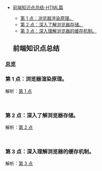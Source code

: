 - [前端知识点总结-HTML篇](#%E5%89%8D%E7%AB%AF%E7%9F%A5%E8%AF%86%E7%82%B9%E6%80%BB%E7%BB%93)
  - [第 1 点：浏览器渲染原理。](#%E7%AC%AC-1-%E7%82%B9%E6%B5%8F%E8%A7%88%E5%99%A8%E6%B8%B2%E6%9F%93%E5%8E%9F%E7%90%86)
  - [第 2 点：深入了解浏览器存储。](#%E7%AC%AC-2-%E7%82%B9%E6%B7%B1%E5%85%A5%E4%BA%86%E8%A7%A3%E6%B5%8F%E8%A7%88%E5%99%A8%E5%AD%98%E5%82%A8)
  - [第 3 点：深入理解浏览器的缓存机制。](#%E7%AC%AC-2-%E7%82%B9%E6%B7%B1%E5%85%A5%E4%BA%86%E8%A7%A3%E6%B5%8F%E8%A7%88%E5%99%A8%E5%AD%98%E5%82%A8)




  ## 前端知识点总结

### [总览](https://github.com/lotosv2010/front-end-summary/issues?q=is%3Aopen+is%3Aissue+label%3Asummary+label%3AHTML)

### 第 1 点：浏览器渲染原理。

解析：[第 1 点](https://github.com/lotosv2010/front-end-summary/issues/94)

<br/>

### 第 2 点：深入了解浏览器存储。

解析：[第 2 点](https://github.com/lotosv2010/front-end-summary/issues/96)

<br/>

### 第 3 点：深入理解浏览器的缓存机制。

解析：[第 3 点](https://github.com/lotosv2010/front-end-summary/issues/98)

<br/>
